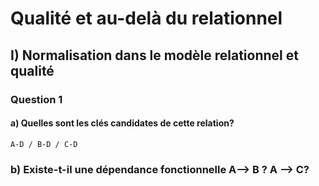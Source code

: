 # Qualité et au-delà du relationnel

## I) Normalisation dans le modèle relationnel et qualité

### Question 1

#### a) Quelles sont les clés candidates de cette relation?

    A-D / B-D / C-D 

### b) Existe-t-il une dépendance fonctionnelle A--> B ? A --> C?
